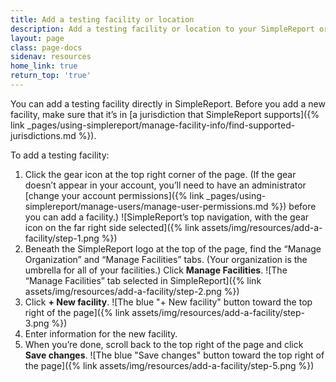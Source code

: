 ```yaml
---
title: Add a testing facility or location
description: Add a testing facility or location to your SimpleReport organization account
layout: page
class: page-docs
sidenav: resources
home_link: true
return_top: 'true'
---
```


You can add a testing facility directly in SimpleReport. Before you add a new facility, make sure that it’s in [a jurisdiction that SimpleReport supports]({% link _pages/using-simplereport/manage-facility-info/find-supported-jurisdictions.md %}).

To add a testing facility:
1. Click the gear icon at the top right corner of the page. (If the gear doesn’t appear in your account, you’ll need to have an administrator [change your account permissions]({% link _pages/using-simplereport/manage-users/manage-user-permissions.md %}) before you can add a facility.)
![SimpleReport’s top navigation, with the gear icon on the far right side selected]({% link assets/img/resources/add-a-facility/step-1.png %})
2. Beneath the SimpleReport logo at the top of the page, find the “Manage Organization” and “Manage Facilities” tabs. (Your organization is the umbrella for all of your facilities.) Click **Manage Facilities**.
![The “Manage Facilities” tab selected in SimpleReport]({% link assets/img/resources/add-a-facility/step-2.png %})
3. Click **+ New facility**.
![The blue "+ New facility" button toward the top right of the page]({% link assets/img/resources/add-a-facility/step-3.png %})
4. Enter information for the new facility.
5. When you’re done, scroll back to the top right of the page and click **Save changes**.
![The blue "Save changes" button toward the top right of the page]({% link assets/img/resources/add-a-facility/step-5.png %})
